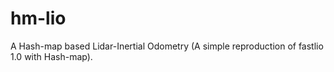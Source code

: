 # hm-lio
A Hash-map based Lidar-Inertial Odometry (A simple reproduction of fastlio 1.0 with Hash-map).
